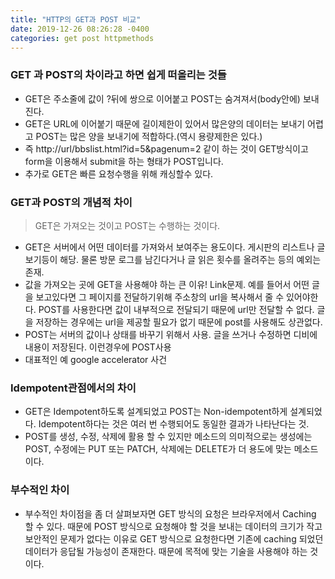 ```yaml
---
title: "HTTP의 GET과 POST 비교"
date: 2019-12-26 08:26:28 -0400
categories: get post httpmethods
---
```


### GET 과 POST의 차이라고 하면 쉽게 떠올리는 것들

- GET은 주소줄에 값이 ?뒤에 쌍으로 이어붙고 POST는 숨겨져서(body안에) 보내진다.
- GET은 URL에 이어붙기 때문에 길이제한이 있어서 많은양의 데이터는 보내기 어렵고 POST는 많은 양을 보내기에 적합하다.(역시 용량제한은 있다.)
- 즉 http://url/bbslist.html?id=5&pagenum=2 같이 하는 것이 GET방식이고 form을 이용해서 submit을 하는 형태가 POST입니다.
- 추가로 GET은 빠른 요청수행을 위해 캐싱할수 있다.

### GET과 POST의 개념적 차이

> GET은 가져오는 것이고 POST는 수행하는 것이다.

- GET은 서버에서 어떤 데이터를 가져와서 보여주는 용도이다. 게시판의 리스트나 글보기등이 해당. 물론 방문 로그를 남긴다거나 글 읽은 횟수를 올려주는 등의 예외는 존재.
- 값을 가져오는 곳에 GET을 사용해야 하는 큰 이유! Link문제. 예를 들어서 어떤 글을 보고있다면 그 페이지를 전달하기위해 주소창의 url을 복사해서 줄 수 있어야한다. POST를 사용한다면 값이 내부적으로 전달되기 때문에 url만 전달할 수 없다. 글을 저장하는 경우에는 url을 제공할 필요가 없기 때문에 post를 사용해도 상관없다.
- POST는 서버의 값이나 상태를 바꾸기 위해서 사용. 글을 쓰거나 수정하면 디비에 내용이 저장된다. 이런경우에 POST사용
- 대표적인 예 google accelerator 사건

### Idempotent관점에서의 차이

- GET은 Idempotent하도록 설계되었고 POST는 Non-idempotent하게 설계되었다. Idempotent하다는 것은 여러 번 수행되어도 동일한 결과가 나타난다는 것.
- POST를 생성, 수정, 삭제에 활용 할 수 있지만 메소드의 의미적으로는 생성에는 POST, 수정에는 PUT 또는 PATCH, 삭제에는 DELETE가 더 용도에 맞는 메소드이다.

### 부수적인 차이

- 부수적인 차이점을 좀 더 살펴보자면 GET 방식의 요청은 브라우저에서 Caching 할 수 있다. 때문에 POST 방식으로 요청해야 할 것을 보내는 데이터의 크기가 작고 보안적인 문제가 없다는 이유로 GET 방식으로 요청한다면 기존에 caching 되었던 데이터가 응답될 가능성이 존재한다. 때문에 목적에 맞는 기술을 사용해야 하는 것이다.
